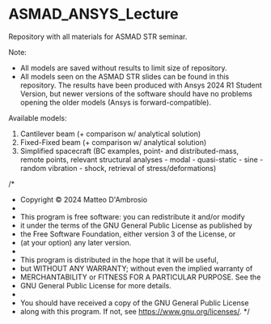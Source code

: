 # ASMAD_ANSYS_Lecture

Repository with all materials for ASMAD STR seminar.

Note:
- All models are saved without results to limit size of repository.
- All models seen on the ASMAD STR slides can be found in this repository. The results have been produced with Ansys 2024 R1 Student Version, but newer versions of the software should have no problems opening the older models (Ansys is forward-compatible).

Available models:
1. Cantilever beam (+ comparison w/ analytical solution)
2. Fixed-Fixed beam (+ comparison w/ analytical solution)
3. Simplified spacecraft (BC examples, point- and distributed-mass, remote points, relevant structural analyses - modal - quasi-static - sine - random vibration - shock, retrieval of stress/deformations)


/*
 * Copyright © 2024 Matteo D'Ambrosio
 *
 * This program is free software: you can redistribute it and/or modify
 * it under the terms of the GNU General Public License as published by
 * the Free Software Foundation, either version 3 of the License, or
 * (at your option) any later version.
 *
 * This program is distributed in the hope that it will be useful,
 * but WITHOUT ANY WARRANTY; without even the implied warranty of
 * MERCHANTABILITY or FITNESS FOR A PARTICULAR PURPOSE. See the
 * GNU General Public License for more details.
 *
 * You should have received a copy of the GNU General Public License
 * along with this program. If not, see <https://www.gnu.org/licenses/>.
 */

